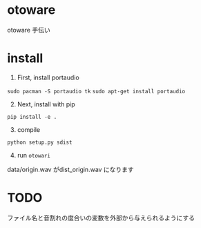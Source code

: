 # otoware
otoware 手伝い

# install
1. First, install portaudio

`sudo pacman -S portaudio tk`
`sudo apt-get install portaudio`

2. Next, install with pip

`pip install -e .`

3. compile

`python setup.py sdist`

4. run
`otowari`

data/origin.wav がdist_origin.wav になります

# TODO
ファイル名と音割れの度合いの変数を外部から与えられるようにする
